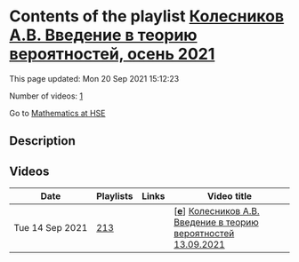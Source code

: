 # Contents of the playlist [Колесников А.В. Введение в теорию вероятностей, осень 2021](https://www.youtube.com/playlist?list=PLq3E5oubNNoApMWuh9pZS8SGVufOJhneT)

This page updated: Mon 20 Sep 2021 15:12:23

Number of videos: [1](#videos)

Go to [Mathematics at HSE](../README.md)

## Description



## Videos

|Date|Playlists|Links|Video title|
|---|---|---|---|
| Tue&nbsp;14&nbsp;Sep&nbsp;2021 | [213](../playlists/213 "Колесников А.В. Введение в теорию вероятностей, осень 2021") |  | [[**e**](https://studio.youtube.com/video/SGqzit4GBTY/edit "Edit")] [Колесников А.В. Введение в теорию вероятностей  13.09.2021](https://www.youtube.com/watch?v=SGqzit4GBTY&list=PLq3E5oubNNoApMWuh9pZS8SGVufOJhneT) |

